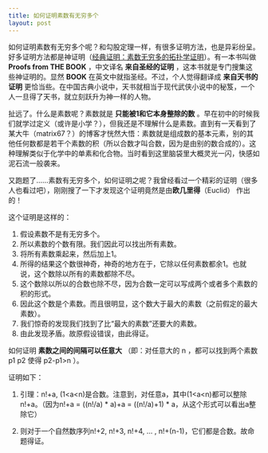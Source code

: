 ```yaml
---
title: 如何证明素数有无穷多个
layout: post
---
```


如何证明素数有无穷多个呢？和勾股定理一样，有很多证明方法，也是异彩纷呈。好多证明方法都是神证明（[经典证明：素数无穷多的拓扑学证明](http://www.matrix67.com/blog/archives/1678)）。有一本书叫做 **Proofs from THE BOOK** ，中文译名 **来自圣经的证明** ，这本书就是专门搜集这些神证明的。显然 **BOOK** 在英文中就指圣经。不过，个人觉得翻译成 **来自天书的证明** 更恰当些。在中国古典小说中，天书就相当于现代武侠小说中的秘笈，一个人一旦得了天书，就立刻跃升为神一样的人物。

扯远了。什么是素数呢？素数就是 **只能被1和它本身整除的数** 。早在初中的时候我们就学过定义（或许是小学？），但我还是不理解什么是素数。直到有一天看到了某大牛（matrix67？）的博客才恍然大悟：素数就是组成数的基本元素，别的其他任何数都是若干个素数的积（所以合数才叫合数，因为是由别的数合成的）。这种理解类似于化学中的单素和化合物。当时看到这里脑袋里大概灵光一闪，快感如泥石流一般袭来。

又跑题了……素数有无穷多个，如何证明之呢？我曾经看过一个精彩的证明（很多人也看过吧），刚刚搜了一下才发现这个证明竟然是由**欧几里得**（Euclid） 作出的！

这个证明是这样的：

1. 假设素数不是有无穷多个。
1. 所以素数的个数有限。我们因此可以找出所有素数。
1. 将所有素数乘起来，然后加上1。
1. 所得的结果这个数很神奇，神奇的地方在于，它除以任何素数都余1。也就说，这个数除以所有的素数都除不尽。
5. 这个数除以所以的合数也除不尽，因为合数一定可以写成两个或者多个素数的积的形式。
1. 因此这个数是个素数。而且很明显，这个数大于最大的素数（之前假定的最大素数）。
1. 我们惊奇的发现我们找到了比“最大的素数”还要大的素数。
1. 由此发现矛盾。故原假设错误，由此得证。

如何证明 **素数之间的间隔可以任意大** （即：对任意大的 n ，都可以找到两个素数 p1 p2 使得 p2-p1>n ）。

证明如下：

1. 引理：n!+a, (1&lt;a&lt;n)是合数。注意到，对任意a，其中(1&lt;a&lt;n)都可以整除n!+a。（因为n!+a = ((n!/a) * a)+a = ((n!/a)+1) * a，从这个形式可以看出a整除它）

2. 则对于一个自然数序列n!+2, n!+3, n!+4, ... , n!+(n-1)，它们都是合数。故命题得证。


